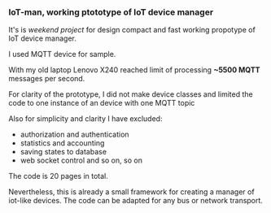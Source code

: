 ### IoT-man, working ptototype of IoT device manager

It's is *weekend project* for design compact and fast working propotype of IoT device manager.

I used MQTT device for sample.

With my old laptop Lenovo X240 reached limit 
of processing **~5500 MQTT** messages per second.

For clarity of the prototype, I did not make device classes 
and limited the code to one instance of an device with one MQTT topic

Also for simplicity and clarity I have excluded: 
- authorization and authentication
- statistics and accounting
- saving states to database
- web socket control
and so on, so on

The code is 20 pages in total. 

Nevertheless, this is already a small framework for creating a manager 
of iot-like devices. The code can be adapted for any bus or network transport. 



